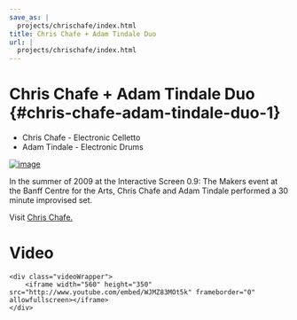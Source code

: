 ```yaml
---
save_as: |
  projects/chrischafe/index.html
title: Chris Chafe + Adam Tindale Duo
url: |
  projects/chrischafe/index.html
---
```


# Chris Chafe + Adam Tindale Duo {#chris-chafe-adam-tindale-duo-1}

-   Chris Chafe - Electronic Celletto
-   Adam Tindale - Electronic Drums

[![image](/img/th_withchris.jpg)](/img/withchris.jpg)

In the summer of 2009 at the Interactive Screen 0.9: The Makers event at
the Banff Centre for the Arts, Chris Chafe and Adam Tindale performed a
30 minute improvised set.

Visit [Chris Chafe.](http://chrischafe.net/)

# Video

```{=html}
<div class="videoWrapper">
    <iframe width="560" height="350" src="http://www.youtube.com/embed/WJMZ83MOt5k" frameborder="0" allowfullscreen></iframe>
</div>
```
